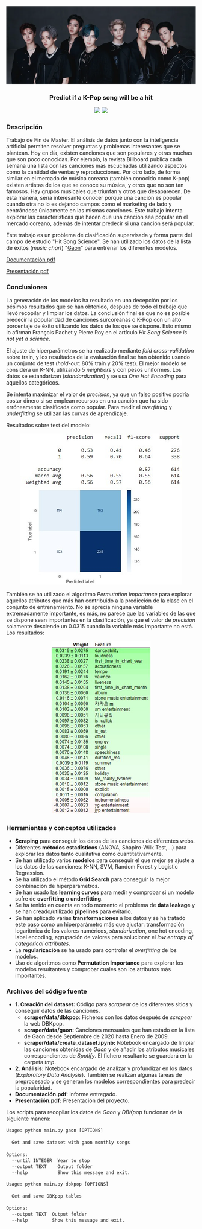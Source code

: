 <div align="center"><img src="img/kpop.png" /></div>

<h3 align="center">Predict if a K-Pop song will be a hit</h3>

<div align="center">
    <img src="https://img.shields.io/badge/Python-≥3.7-blue?logo=python" />
    <img src="https://img.shields.io/badge/Jupyter Notebook--orange?logo=jupyter" />
</div>

### Descripción

Trabajo de Fin de Master. El análisis de datos junto con la inteligencia artificial permiten resolver preguntas y problemas interesantes que se plantean. Hoy en día, existen canciones que son populares y otras muchas que son poco conocidas. Por ejemplo, la revista Billboard publica cada semana una lista con las canciones más escuchadas utilizando aspectos como la cantidad de ventas y reproducciones. Por otro lado, de forma similar en el mercado de música coreana (también conocido como K-pop) existen artistas de los que se conoce su música, y otros que no son tan famosos. Hay grupos musicales que triunfan y otros que desaparecen. De esta manera, sería interesante conocer porque una canción es popular cuando otra no lo es dejando campos como el marketing de lado y centrándose únicamente en las mismas canciones. Este trabajo intenta explorar las características que hacen que una canción sea popular en el mercado coreano, además de intentar predecir si una canción será popular. 

Este trabajo es un problema de clasificación supervisada y forma parte del campo de estudio "Hit Song Science". Se han utilizado los datos de la lista de éxitos (*music chart*) "[Gaon](http://www.gaonchart.co.kr/main/section/chart/online.gaon?nationGbn=T&serviceGbn=ALL)" para entrenar los diferentes modelos.

[Documentación pdf](https://github.com/pauladj/tfm-predict-kpop-songs-hits/blob/master/documentaci%C3%B3n.pdf)

[Presentación pdf](https://github.com/pauladj/tfm-predict-kpop-songs-hits/blob/master/presentaci%C3%B3n.pdf)



### Conclusiones

La generación de los modelos ha resultado en una decepción por los pésimos resultados que se han obtenido, después de todo el trabajo que llevó recopilar y limpiar los datos. La conclusión final es que no es posible predecir la popularidad de canciones surcoreanas o K-Pop con un alto porcentaje de éxito utilizando los datos de los que se dispone. Esto mismo lo afirman François Pachet y Pierre Roy en el artículo *Hit Song Science is not yet a science*.

El ajuste de hiperparámetros se ha realizado mediante *fold cross-validation* sobre train, y los resultados de la evaluación final se han obtenido usando un conjunto de test (*hold-out*: 80% train y 20% test). El mejor modelo se considera un K-NN, utilizando 5 *neighbors* y con pesos uniformes. Los datos se estandarizan (*standardization*) y se usa *One Hot Encoding* para aquellos categóricos.

Se intenta maximizar el valor de *precision*, ya que  un falso positivo podría costar dinero si se emplean recursos en una canción que ha sido erróneamente clasificada como popular. Para medir el *overfitting* y *underfitting* se utilizan las curvas de aprendizaje.

Resultados sobre test del modelo:

<div align="center">
    <img src="img/knn_test.jpg" />
</div>

También se ha utilizado el algoritmo *Permutation Importance* para explorar aquellos atributos que más han contribuido a la predicción de la clase en el conjunto de entrenamiento. No se aprecia ninguna variable extremadamente importante, es más, no parece que las variables de las que se dispone sean importantes en la clasificación, ya que el valor de *precision* solamente desciende un 0.0315 cuando la variable más importante no está. Los resultados:

<div align="center">
    <img src="img/importance.jpg" />
</div>

### Herramientas y conceptos utilizados

- **Scraping** para conseguir los datos de las canciones de diferentes webs.
- Diferentes **métodos estadísticos** (ANOVA, Shapiro-Wilk Test,...) para explorar los datos tanto cualitativa como cuantitativamente.
- Se han utilizado varios **modelos** para conseguir el que mejor se ajuste a los datos de las canciones: K-NN, SVM, Random Forest y Logistic Regression.
- Se ha utilizado el método **Grid Search** para conseguir la mejor combinación de hiperparámetros.
- Se han usado las **learning curves** para medir y comprobar si un modelo sufre de **overfitting** o **underfitting**.
- Se ha tenido en cuenta en todo momento el problema de **data leakage** y se han creado/utilizado **pipelines** para evitarlo.
- Se han aplicado varias **transformaciones** a los datos y se ha tratado este paso como un hiperparámetro más que ajustar: transformación logarítmica de los valores numéricos, *standarization*, one hot encoding, label encoding, agrupación de valores para solucionar el *low entropy of categorical attributes*.
- La **regularización** se ha usado para controlar el *overfitting* de los modelos.
- Uso de algoritmos como **Permutation Importance** para explorar los modelos resultantes y comprobar cuales son los atributos más importantes.

### Archivos del código fuente

- **1. Creación del dataset:** Código para *scrapear* de los diferentes sitios y conseguir datos de las canciones. 
  - **scraper/data/dbkpop**: Ficheros con los datos después de *scrapear* la web DBKpop.
  - **scraper/data/gaon:** Canciones mensuales que han estado en la lista de Gaon desde Septiembre de 2020 hasta Enero de 2009.
  - **scraper/data/create_dataset.ipynb:** Notebook encargado de limpiar las canciones obtenidas de *Gaon* y de añadir los atributos musicales correspondientes de *Spotify*. El fichero resultante se guardará en la carpeta *tmp*.
- **2. Análisis:** Notebook encargado de analizar y profundizar en los datos (*Exploratory Data Analysis*). También se realizan algunas tareas de preprocesado y se generan los modelos correspondientes para predecir la popularidad.
- **Documentación.pdf**: Informe entregado.
- **Presentación.pdf:** Presentación del proyecto.



Los scripts para recopilar los datos de *Gaon* y *DBKpop* funcionan de la siguiente manera:

```
Usage: python main.py gaon [OPTIONS]

  Get and save dataset with gaon monthly songs

Options:
  --until INTEGER  Year to stop
  --output TEXT    Output folder
  --help           Show this message and exit.
```

```
Usage: python main.py dbkpop [OPTIONS]

  Get and save DBKpop tables

Options:
  --output TEXT  Output folder
  --help         Show this message and exit.
```
